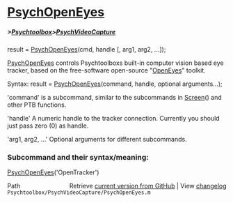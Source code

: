 # [PsychOpenEyes](PsychOpenEyes)
##### >[Psychtoolbox](Psychtoolbox)>[PsychVideoCapture](PsychVideoCapture)

result = [PsychOpenEyes](PsychOpenEyes)(cmd, handle [, arg1, arg2, ...]);  
  
[PsychOpenEyes](PsychOpenEyes) controls Psychtoolboxs built-in computer vision based eye  
tracker, based on the free-software open-source "[OpenEyes](OpenEyes)" toolkit.  
  
Syntax: result = [PsychOpenEyes](PsychOpenEyes)(command, handle, optional arguments...);  
  
'command' is a subcommand, similar to the subcommands in [Screen](Screen)() and  
other PTB functions.  
  
'handle' A numeric handle to the tracker connection. Currently you should  
just pass zero (0) as handle.  
  
'arg1, arg2, ...' Optional arguments for different subcommands.  
  
  
### Subcommand and their syntax/meaning:  
  
[PsychOpenEyes](PsychOpenEyes)('OpenTracker')  




<div class="code_header" style="text-align:right;">
  <span style="float:left;">Path&nbsp;&nbsp;</span> <span class="counter">Retrieve <a href=
  "https://raw.github.com/Psychtoolbox-3/Psychtoolbox-3/beta/Psychtoolbox/PsychVideoCapture/PsychOpenEyes.m">current version from GitHub</a> | View <a href=
  "https://github.com/Psychtoolbox-3/Psychtoolbox-3/commits/beta/Psychtoolbox/PsychVideoCapture/PsychOpenEyes.m">changelog</a></span>
</div>
<div class="code">
  <code>Psychtoolbox/PsychVideoCapture/PsychOpenEyes.m</code>
</div>

